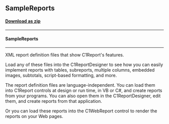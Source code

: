 ## SampleReports
#### [Download as zip](https://grapecity.github.io/DownGit/#/home?url=https://github.com/GrapeCity/ComponentOne-WinForms-Samples/tree/master/NetFramework\Reports\C1Report.WPF\XML\SampleReports)
____
#### SampleReports
____
XML report definition files that show C1Report's features. 

Load any of these files into the C1ReportDesigner to see how you can easily implement reports with tables, subreports, multiple columns, embedded images, subtotals, script-based formatting, and more. 

The report definition files are language-independent. You can load them into C1Report controls at design or run time, in VB or C#, and create reports from your programs. You can also open them in the C1ReportDesigner, edit them, and create reports from that application. 

Or you can load these reports into the C1WebReport control to render the reports on your Web pages. 
